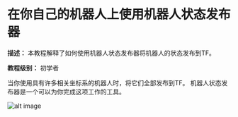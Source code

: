 # 在你自己的机器人上使用机器人状态发布器



**描述：** 本教程解释了如何使用机器人状态发布器将机器人的状态发布到TF。

**教程级别：** 初学者


当你使用具有许多相关坐标系的机器人时，将它们全部发布到TF。
机器人状态发布器是一个可以为你完成这项工作的工具。

![alt image](http://wiki.ros.org/robot_state_publisher/Tutorials/Using%20the%20robot%20state%20publisher%20on%20your%20own%20robot?action=AttachFile&do=get&target=frames2.png)
